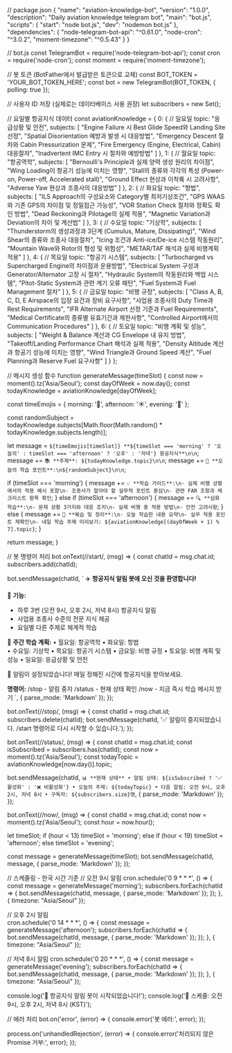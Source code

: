 // package.json
{
  "name": "aviation-knowledge-bot",
  "version": "1.0.0",
  "description": "Daily aviation knowledge telegram bot",
  "main": "bot.js",
  "scripts": {
    "start": "node bot.js",
    "dev": "nodemon bot.js"
  },
  "dependencies": {
    "node-telegram-bot-api": "^0.61.0",
    "node-cron": "^3.0.2",
    "moment-timezone": "^0.5.43"
  }
}

// bot.js
const TelegramBot = require('node-telegram-bot-api');
const cron = require('node-cron');
const moment = require('moment-timezone');

// 봇 토큰 (BotFather에서 발급받은 토큰으로 교체)
const BOT_TOKEN = 'YOUR_BOT_TOKEN_HERE';
const bot = new TelegramBot(BOT_TOKEN, { polling: true });

// 사용자 ID 저장 (실제로는 데이터베이스 사용 권장)
let subscribers = new Set();

// 요일별 항공지식 데이터
const aviationKnowledge = {
  0: { // 일요일
    topic: "응급상황 및 안전",
    subjects: [
      "Engine Failure 시 Best Glide Speed와 Landing Site 선정",
      "Spatial Disorientation 예방과 발생 시 대응방법", 
      "Emergency Descent 절차와 Cabin Pressurization 문제",
      "Fire Emergency (Engine, Electrical, Cabin) 대응절차",
      "Inadvertent IMC Entry 시 절차와 예방방법"
    ]
  },
  1: { // 월요일
    topic: "항공역학",
    subjects: [
      "Bernoulli's Principle과 실제 양력 생성 원리의 차이점",
      "Wing Loading이 항공기 성능에 미치는 영향",
      "Stall의 종류와 각각의 특성 (Power-on, Power-off, Accelerated stall)",
      "Ground Effect 현상과 이착륙 시 고려사항",
      "Adverse Yaw 현상과 조종사의 대응방법"
    ]
  },
  2: { // 화요일
    topic: "항법",
    subjects: [
      "ILS Approach의 구성요소와 Category별 최저기상조건",
      "GPS WAAS와 기존 GPS의 차이점 및 정밀접근 가능성",
      "VOR Station Check 절차와 정확도 확인 방법",
      "Dead Reckoning과 Pilotage의 실제 적용",
      "Magnetic Variation과 Deviation의 차이 및 계산법"
    ]
  },
  3: { // 수요일
    topic: "기상학",
    subjects: [
      "Thunderstorm의 생성과정과 3단계 (Cumulus, Mature, Dissipating)",
      "Wind Shear의 종류와 조종사 대응절차",
      "Icing 조건과 Anti-ice/De-ice 시스템 작동원리",
      "Mountain Wave와 Rotor의 형성 및 위험성",
      "METAR/TAF 해석과 실제 비행계획 적용"
    ]
  },
  4: { // 목요일
    topic: "항공기 시스템",
    subjects: [
      "Turbocharged vs Supercharged Engine의 차이점과 운용방법",
      "Electrical System 구성과 Generator/Alternator 고장 시 절차",
      "Hydraulic System의 작동원리와 백업 시스템",
      "Pitot-Static System과 관련 계기 오류 패턴",
      "Fuel System과 Fuel Management 절차"
    ]
  },
  5: { // 금요일
    topic: "비행 규정",
    subjects: [
      "Class A, B, C, D, E Airspace의 입장 요건과 장비 요구사항",
      "사업용 조종사의 Duty Time과 Rest Requirements",
      "IFR Alternate Airport 선정 기준과 Fuel Requirements",
      "Medical Certificate의 종류별 유효기간과 제한사항",
      "Controlled Airport에서의 Communication Procedures"
    ]
  },
  6: { // 토요일
    topic: "비행 계획 및 성능",
    subjects: [
      "Weight & Balance 계산과 CG Envelope 내 유지 방법",
      "Takeoff/Landing Performance Chart 해석과 실제 적용",
      "Density Altitude 계산과 항공기 성능에 미치는 영향",
      "Wind Triangle과 Ground Speed 계산",
      "Fuel Planning과 Reserve Fuel 요구사항"
    ]
  }
};

// 메시지 생성 함수
function generateMessage(timeSlot) {
  const now = moment().tz('Asia/Seoul');
  const dayOfWeek = now.day();
  const todayKnowledge = aviationKnowledge[dayOfWeek];
  
  const timeEmojis = {
    morning: '🌅',
    afternoon: '☀️', 
    evening: '🌙'
  };
  
  const randomSubject = todayKnowledge.subjects[Math.floor(Math.random() * todayKnowledge.subjects.length)];
  
  let message = `${timeEmojis[timeSlot]} **${timeSlot === 'morning' ? '오늘의' : timeSlot === 'afternoon' ? '오후' : '저녁'} 항공지식**\n\n`;
  message += `📚 **주제**: ${todayKnowledge.topic}\n\n`;
  message += `🎯 **오늘의 학습 포인트**:\n${randomSubject}\n\n`;
  
  if (timeSlot === 'morning') {
    message += `💡 **학습 가이드**:\n- 실제 비행 상황에서의 적용 예시 포함\n- 조종사가 알아야 할 실무적 포인트 중심\n- 관련 FAR 조항과 체크리스트 항목 확인`;
  } else if (timeSlot === 'afternoon') {
    message += `🔍 **심화 학습**:\n- 문제 상황 3가지와 대응 조치\n- 실제 비행 중 적용 방법\n- 안전 고려사항`;
  } else {
    message += `📝 **복습 및 정리**:\n- 오늘 학습한 내용 요약\n- 실무 적용 포인트 재확인\n- 내일 학습 주제 미리보기: ${aviationKnowledge[(dayOfWeek + 1) % 7].topic}`;
  }
  
  return message;
}

// 봇 명령어 처리
bot.onText(/\/start/, (msg) => {
  const chatId = msg.chat.id;
  subscribers.add(chatId);
  
  bot.sendMessage(chatId, `
✈️ **항공지식 알림 봇에 오신 것을 환영합니다!**

🎯 **기능:**
- 하루 3번 (오전 9시, 오후 2시, 저녁 8시) 항공지식 알림
- 사업용 조종사 수준의 전문 지식 제공
- 요일별 다른 주제로 체계적 학습

📅 **주간 학습 계획:**
• 월요일: 항공역학
• 화요일: 항법  
• 수요일: 기상학
• 목요일: 항공기 시스템
• 금요일: 비행 규정
• 토요일: 비행 계획 및 성능
• 일요일: 응급상황 및 안전

🚀 알림이 설정되었습니다! 매일 정해진 시간에 항공지식을 받아보세요.

**명령어:**
/stop - 알림 중지
/status - 현재 상태 확인
/now - 지금 즉시 학습 메시지 받기
  `, { parse_mode: 'Markdown' });
});

bot.onText(/\/stop/, (msg) => {
  const chatId = msg.chat.id;
  subscribers.delete(chatId);
  bot.sendMessage(chatId, '✅ 알림이 중지되었습니다. /start 명령어로 다시 시작할 수 있습니다.');
});

bot.onText(/\/status/, (msg) => {
  const chatId = msg.chat.id;
  const isSubscribed = subscribers.has(chatId);
  const now = moment().tz('Asia/Seoul');
  const todayTopic = aviationKnowledge[now.day()].topic;
  
  bot.sendMessage(chatId, `
📊 **현재 상태**
• 알림 상태: ${isSubscribed ? '✅ 활성화' : '❌ 비활성화'}
• 오늘의 주제: ${todayTopic}
• 다음 알림: 오전 9시, 오후 2시, 저녁 8시
• 구독자: ${subscribers.size}명
  `, { parse_mode: 'Markdown' });
});

bot.onText(/\/now/, (msg) => {
  const chatId = msg.chat.id;
  const now = moment().tz('Asia/Seoul');
  const hour = now.hour();
  
  let timeSlot;
  if (hour < 13) timeSlot = 'morning';
  else if (hour < 19) timeSlot = 'afternoon';
  else timeSlot = 'evening';
  
  const message = generateMessage(timeSlot);
  bot.sendMessage(chatId, message, { parse_mode: 'Markdown' });
});

// 스케줄링 - 한국 시간 기준
// 오전 9시 알림
cron.schedule('0 9 * * *', () => {
  const message = generateMessage('morning');
  subscribers.forEach(chatId => {
    bot.sendMessage(chatId, message, { parse_mode: 'Markdown' });
  });
}, {
  timezone: "Asia/Seoul"
});

// 오후 2시 알림  
cron.schedule('0 14 * * *', () => {
  const message = generateMessage('afternoon');
  subscribers.forEach(chatId => {
    bot.sendMessage(chatId, message, { parse_mode: 'Markdown' });
  });
}, {
  timezone: "Asia/Seoul"
});

// 저녁 8시 알림
cron.schedule('0 20 * * *', () => {
  const message = generateMessage('evening');
  subscribers.forEach(chatId => {
    bot.sendMessage(chatId, message, { parse_mode: 'Markdown' });
  });
}, {
  timezone: "Asia/Seoul"
});

console.log('🤖 항공지식 알림 봇이 시작되었습니다!');
console.log('📅 스케줄: 오전 9시, 오후 2시, 저녁 8시 (KST)');

// 에러 처리
bot.on('error', (error) => {
  console.error('봇 에러:', error);
});

process.on('unhandledRejection', (error) => {
  console.error('처리되지 않은 Promise 거부:', error);
});